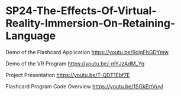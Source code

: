# SP24-The-Effects-Of-Virtual-Reality-Immersion-On-Retaining-Language

Demo of the Flashcard Application 
https://youtu.be/9cjgFhGDYmw

Demo of the VR Program
https://youtu.be/-mYJzAdM_Yg


Project Presentation 
https://youtu.be/T-QDT1Ebf7E


Flashcard Program Code Overview
https://youtu.be/1SGkErtVuyI

